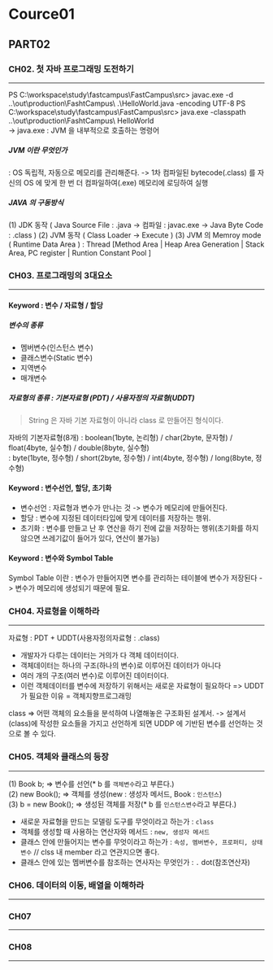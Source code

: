 # Cource01
## PART02
### CH02. 첫 자바 프로그래밍 도전하기
---
PS C:\workspace\study\fastcampus\FastCampus\src> javac.exe -d ..\out\production\FashtCampus\  .\HelloWorld.java -encoding UTF-8
PS C:\workspace\study\fastcampus\FastCampus\src> java.exe -classpath ..\out\production\FashtCampus\  HelloWorld    
-> java.exe : JVM 을 내부적으로 호출하는 명령어

##### JVM 이란 무엇인가
: OS 독립적, 자동으로 메모리를 관리해준다.
-> 1차 컴파일된 bytecode(.class) 를 자신의 OS 에 맞게 한 번 더 컴파일하여(.exe) 메모리에 로딩하여 실행

##### JAVA 의 구동방식 
(1) JDK 동작 ( Java Source File : .java -> 컴파일 : javac.exe -> Java Byte Code : .class )
(2) JVM 동작 ( Class Loader -> Execute )
(3) JVM 의 Memroy mode ( Runtime Data Area ) : Thread [Method Area | Heap Area Generation | Stack Area, PC register | Runtion Constant Pool ]

### CH03. 프로그래밍의 3대요소
---
#### Keyword :  변수 / 자료형 / 할당
##### 변수의 종류
- 멤버변수(인스턴스 변수) 
- 클래스변수(Static 변수)
- 지역변수
- 매개변수

##### 자료형의 종류 : 기본자료형 (PDT) / 사용자정의 자료형(UDDT)  

> String 은 자바 기본 자료형이 아니라 class 로 만들어진 형식이다.

자바의 기본자료형(8개) 
: boolean(1byte, 논리형) / char(2byte, 문자형) / float(4byte, 실수형) / double(8byte, 실수형)    
: byte(1byte, 정수형) / short(2byte, 정수형) / int(4byte, 정수형) / long(8byte, 정수형)   

#### Keyword : 변수선언, 할당, 초기화
- 변수선언 : 자료형과 변수가 만나는 것 -> 변수가 메모리에 만들어진다.   
- 할당 : 변수에 지정된 데이터타입에 맞게 데이터를 저장하는 행위.   
- 초기화 : 변수를 만들고 난 후 연산을 하기 전에 값을 저장하는 행위(초기화를 하지 않으면 쓰레기값이 들어가 있다, 연산이 불가능)   


#### Keyword : 변수와 Symbol Table
Symbol Table 이란 : 변수가 만들어지면 변수를 관리하는 테이블에 변수가 저장된다 -> 변수가 메모리에 생성되기 때문에 필요.


### CH04. 자료형을 이해하라
---

자료형 : PDT + UDDT(사용자정의자료형 : .class)

- 개발자가 다루는 데이터는 거의가 다 객체 데이터이다.
- 객체데이터는 하나의 구조(하나의 변수)로 이루어진 데이터가 아니다
- 여러 개의 구조(여러 변수)로 이루어진 데이터이다.
- 이런 객체데이터를 변수에 저장하기 위해서는 새로운 자료형이 필요하다 => UDDT 가 필요한 이유 = 객체지향프로그래밍


class => 어떤 객체의 요소들을 분석하여 나열해놓은 구조화된 설계서.
-> 설계서(class)에 작성한 요소들을 가지고 선언하게 되면 UDDP 에 기반된 변수를 선언하는 것으로 볼 수 있다.

### CH05. 객체와 클래스의 등장
---

(1) Book b; => 변수를 선언(* b 를 `객체변수`라고 부른다.)   
(2) new Book(); => 객체를 생성(new : 생성자 메서드, Book : `인스턴스`)   
(3) b = new Book(); => 생성된 객체를 저장(* b 를 `인스턴스변수`라고 부른다.)      

- 새로운 자료형을 만드는 모델링 도구를 무엇이라고 하는가 : `class`
- 객체를 생성할 때 사용하는 연산자와 메서드 : `new, 생성자 메서드`
- 클래스 안에 만들어지는 변수를 무엇이라고 하는가 : `속성, 멤버변수, 프로퍼티, 상태변수` // clss 내 member 라고 연관지으면 좋다.
- 클래스 안에 있는 멤버변수를 참조하는 연사자는 무엇인가 : `.` dot(참조연산자)

### CH06. 데이터의 이동, 배열을 이해하라
---



### CH07
---

### CH08
---

